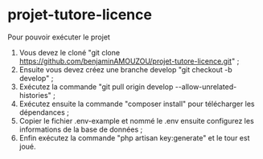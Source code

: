 # projet-tutore-licence

Pour pouvoir exécuter le projet
1. Vous devez le cloné "git clone https://github.com/benjaminAMOUZOU/projet-tutore-licence.git" ;
2. Ensuite vous devez créez une branche develop "git checkout -b develop" ;
3. Exécutez la commande "git pull origin develop --allow-unrelated-histories" ;
4. Exécutez ensuite la commande "composer install" pour télécharger les dépendances ;
5. Copier le fichier .env-example et nommé le .env ensuite configurez les informations de la base de données ;
5. Enfin exécutez la commande "php artisan key:generate" et le tour est joué.

